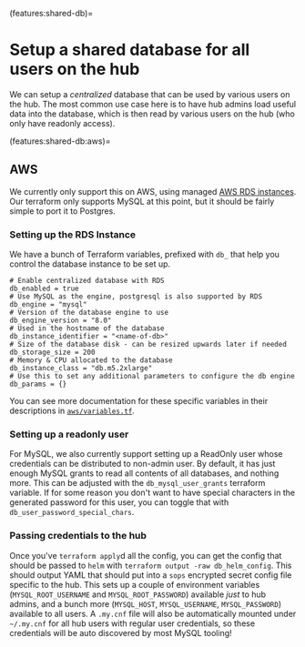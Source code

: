 (features:shared-db)=
# Setup a shared database for all users on the hub

We can setup a *centralized* database that can be used by various users on the hub.
The most common use case here is to have hub admins load useful data into the
database, which is then read by various users on the hub (who only have readonly access).

(features:shared-db:aws)=
## AWS

We currently only support this on AWS, using managed [AWS RDS instances](https://aws.amazon.com/rds/). Our terraform only supports MySQL at this point, but it should be
fairly simple to port it to Postgres.

### Setting up the RDS Instance

We have a bunch of Terraform variables, prefixed with `db_` that help you control the
database instance to be set up.

```
# Enable centralized database with RDS
db_enabled = true
# Use MySQL as the engine, postgresql is also supported by RDS
db_engine = "mysql"
# Version of the database engine to use
db_engine_version = "8.0"
# Used in the hostname of the database
db_instance_identifier = "<name-of-db>"
# Size of the database disk - can be resized upwards later if needed
db_storage_size = 200
# Memory & CPU allocated to the database
db_instance_class = "db.m5.2xlarge"
# Use this to set any additional parameters to configure the db engine
db_params = {}
```

You can see more documentation for these specific variables in their descriptions
in [`aws/variables.tf`](https://github.com/2i2c-org/infrastructure/blob/HEAD/terraform/aws/variables.tf).


### Setting up a readonly user

For MySQL, we also currently support setting up a ReadOnly user whose credentials
can be distributed to non-admin user. By default, it has just enough MySQL grants to
read all contents of all databases, and nothing more. This can be adjusted with the
`db_mysql_user_grants` terraform variable. If for some reason you don't want to have
special characters in the generated password for this user, you can toggle that with
`db_user_password_special_chars`.

### Passing credentials to the hub

Once you've `terraform apply`d all the config, you can get the config that should
be passed to `helm` with `terraform output -raw db_helm_config`. This should output
YAML that should put into a `sops` encrypted secret config file specific to the hub.
This sets up a couple of environment variables (`MYSQL_ROOT_USERNAME` and
`MYSQL_ROOT_PASSWORD`) available *just* to hub admins, and a bunch more
(`MYSQL_HOST`, `MYSQL_USERNAME`, `MYSQL_PASSWORD`) available to all users.
A `.my.cnf` file will also be automatically mounted under `~/.my.cnf` for all
hub users with regular user credentials, so these credentials will be auto discovered
by most MySQL tooling!
